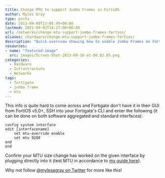 ```yaml
---
title: Change MTU to support Jumbo Frames in FortiOS
author: Myles Gray
type: posts
date: 2013-09-09T23:05:49+00:00
lastmod: 2021-09-02T14:27:00+00:00
url: /networks/change-mtu-support-jumbo-frames-fortios/
aliases: /hardware/change-mtu-support-jumbo-frames-fortios/
description: "Quick overview showing how to enable Jumbo Frames on FortiOS devices"
resources:
- name: "featured-image"
  src: images/Screen-Shot-2013-09-10-at-00.02.05.png
categories:
  - Hardware
  - Infrastructure
  - Networks
tags:
  - fortigate
  - jumbo frame
  - mtu
---
```


This info is quite hard to come across and Fortigate don't have it in their GUI from FortiOS v5.0+, SSH into your Fortigate's CLI and enter the following (it can be done on both software aggregated and standard interfaces):

```text
config system interface
edit [interfacename]
    set mtu-override enable
    set mtu 9208
end
end
```

Confirm your MTU size change has worked on the given interface by plugging directly into it (test MTU in accordance to [my guide here][1]).

Why not follow [@mylesagray on Twitter][2] for more like this!

 [1]: /hardware/test-jumbo-frames-working/ "How to test if 9000 MTU/Jumbo Frames are working"
 [2]: https://twitter.com/mylesagray
